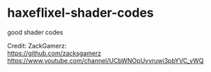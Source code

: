 # haxeflixel-shader-codes
good shader codes
 
 Credit: 
 ZackGamerz:  
 https://github.com/zacksgamerz https://www.youtube.com/channel/UCbWNOpUvvruwi3pbYVC_yWQ
